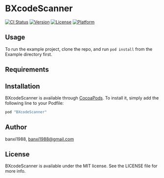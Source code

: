 # BXcodeScanner

[![CI Status](http://img.shields.io/travis/banxi1988/BXcodeScanner.svg?style=flat)](https://travis-ci.org/banxi1988/BXcodeScanner)
[![Version](https://img.shields.io/cocoapods/v/BXcodeScanner.svg?style=flat)](http://cocoapods.org/pods/BXcodeScanner)
[![License](https://img.shields.io/cocoapods/l/BXcodeScanner.svg?style=flat)](http://cocoapods.org/pods/BXcodeScanner)
[![Platform](https://img.shields.io/cocoapods/p/BXcodeScanner.svg?style=flat)](http://cocoapods.org/pods/BXcodeScanner)

## Usage

To run the example project, clone the repo, and run `pod install` from the Example directory first.

## Requirements

## Installation

BXcodeScanner is available through [CocoaPods](http://cocoapods.org). To install
it, simply add the following line to your Podfile:

```ruby
pod "BXcodeScanner"
```

## Author

banxi1988, banxi1988@gmail.com

## License

BXcodeScanner is available under the MIT license. See the LICENSE file for more info.
